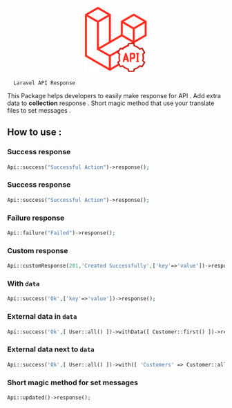 <p align="center">
    <img src="https://raw.githubusercontent.com/faridfr/faridfr/master/200px-laravel-api-response.png" height="150" alt="Laravel API Response package" />
    
      Laravel API Response 
</p>


This Package helps developers to easily make response for API . Add extra data to **collection** response . Short magic method that use your translate files to set messages .

## How to use :

### Success response
```php
Api::success("Successful Action")->response();
```

### Success response
```php
Api::success("Successful Action")->response();
```

### Failure response
```php
Api::failure("Failed")->response();
```

### Custom response
```php
Api::customResponse(201,'Created Successfully',['key'=>'value'])->response();
```

### With `data`
```php
Api::success('Ok',['key'=>'value'])->response();
```

### External data in `data`
```php
Api::success('Ok',[ User::all() ])->withData([ Customer::first() ])->response();
```

### External data next to `data`
```php
Api::success('Ok',[ User::all() ])->with([ 'Customers' => Customer::all() ])->response();
```

### Short magic method for set messages
```php
Api::updated()->response();
```
